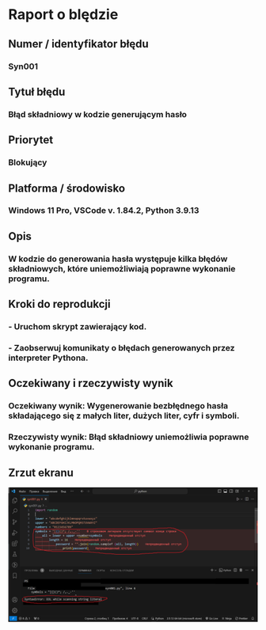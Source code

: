 # Raport o blędzie

## Numer / identyfikator błędu
### Syn001

## Tytuł błędu
### Błąd składniowy w kodzie generującym hasło

## Priorytet
### Blokujący

## Platforma / środowisko
### Windows 11 Pro, VSCode v. 1.84.2, Python 3.9.13

## Opis
### W kodzie do generowania hasła występuje kilka błędów składniowych, które uniemożliwiają poprawne wykonanie programu.

## Kroki do reprodukcji
### - Uruchom skrypt zawierający kod. 
### - Zaobserwuj komunikaty o błędach generowanych przez interpreter Pythona.

## Oczekiwany i rzeczywisty wynik
### Oczekiwany wynik: Wygenerowanie bezbłędnego hasła składającego się z małych liter, dużych liter, cyfr i symboli.
### Rzeczywisty wynik: Błąd składniowy uniemożliwia poprawne wykonanie programu.

## Zrzut ekranu
![screenshot](syn001.png)